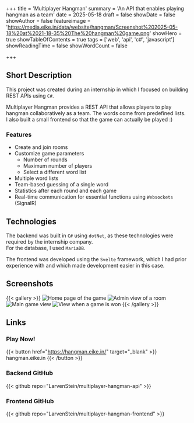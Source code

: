 +++
title = 'Multiplayer Hangman'
summary = 'An API that enables playing hangman as a team'
date = 2025-05-18
draft = false
showDate = false
showAuthor = false
featureimage = 'https://media.eike.in/data/website/hangman/Screenshot%202025-05-18%20at%2021-18-35%20The%20hangman%20game.png'
showHero = true
showTableOfContents = true
tags = ['web', 'api', 'c#', 'javascript']
showReadingTime = false
showWordCount = false

+++

## Short Description
This project was created during an internship in which I focused on building REST APIs using `C#`.

Multiplayer Hangman provides a REST API that allows players to play hangman collaboratively as a team. The words come from predefined lists.  
I also built a small frontend so that the game can actually be played :)

### Features
* Create and join rooms
* Customize game parameters
    * Number of rounds
    * Maximum number of players
    * Select a different word list
* Multiple word lists
* Team-based guessing of a single word
* Statistics after each round and each game
* Real-time communication for essential functions using `Websockets` (SignalR)

## Technologies
The backend was built in `C#` using `dotNet`, as these technologies were required by the internship company.  
For the database, I used `MariaDB`.

The frontend was developed using the `Svelte` framework, which I had prior experience with and which made development easier in this case.

## Screenshots
{{< gallery >}}
  <img src="https://media.eike.in/data/website/hangman/Screenshot%202025-05-18%20at%2021-24-32%20The%20hangman%20game.png" class="grid-w50" alt="Home page of the game" />
  <img src="https://media.eike.in/data/website/hangman/Screenshot%202025-05-18%20at%2021-25-30%20The%20hangman%20game.png" class="grid-w50" alt="Admin view of a room" />
  <img src="https://media.eike.in/data/website/hangman/Screenshot%202025-05-18%20at%2021-26-07%20The%20hangman%20game.png" class="grid-w50" alt="Main game view" />
  <img src="https://media.eike.in/data/website/hangman/Screenshot%202025-05-18%20at%2021-28-21%20The%20hangman%20game.png" class="grid-w50" alt="View when a game is won" />
{{< /gallery >}}

## Links

### Play Now!
{{< button href="https://hangman.eike.in/" target="_blank" >}}
hangman.eike.in
{{< /button >}}

### Backend GitHub
{{< github repo="LarvenStein/multiplayer-hangman-api" >}}

### Frontend GitHub
{{< github repo="LarvenStein/multiplayer-hangman-frontend" >}}
